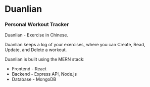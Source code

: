 # Duanlian
### Personal Workout Tracker

Duanlian - Exercise in Chinese.

Duanlian keeps a log of your exercises, where you can Create, Read, Update, and Delete a workout. 

Duanlian is built using the MERN stack: 
 - Frontend - React
 - Backend  - Express API, Node.js
 - Database - MongoDB
